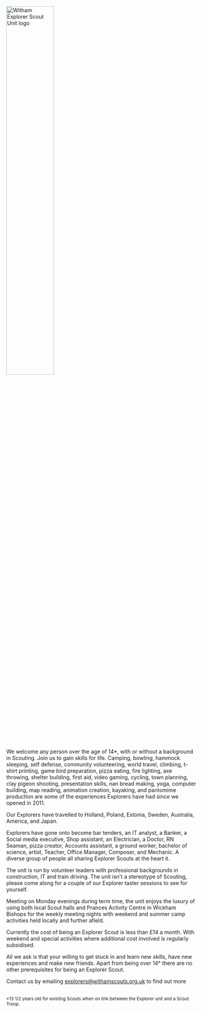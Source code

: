 <img src="./img/logo/witham-esu.png" class="img-fluid logo-img" alt="Witham Explorer Scout Unit logo" width="50%" loading="lazy">
<div class="row">
<div class="col-sm-12">
<p>We welcome any person over the age of 14*, with or without a background in Scouting. Join us to gain skills for life. Camping, bowling, hammock sleeping, self defense, community volunteering, world travel, climbing, t-shirt printing,
game bird preparation, pizza eating, fire lighting, axe throwing, shelter building, first aid, video gaming, cycling, town planning, clay pigeon shooting, presentation skills, nan bread making, yoga, computer building, map reading,
animation creation, kayaking, and pantomime production are some of the experiences Explorers have had since we opened in 2011.</p>
<p>Our Explorers have travelled to Holland, Poland, Estonia, Sweden, Australia, America, and Japan.</p>
<p>Explorers have gone onto become bar tenders, an IT analyst, a Banker, a Social media executive, Shop assistant, an Electrician, a Doctor, RN Seaman, pizza creator, Accounts assistant, a ground worker, bachelor of science, artist,
Teacher, Office Manager, Composer, and Mechanic. A diverse group of people all sharing Explorer Scouts at the heart it.</p>
<p>The unit is run by volunteer leaders with professional backgrounds in construction, IT and train driving. The unit isn't a stereotype of Scouting, please come along for a couple of our Explorer taster sessions to see for yourself.</p>
<p>Meeting on Monday evenings during term time, the unit enjoys the luxury of using both local Scout halls and Prances Activity Centre in Wickham Bishops for the weekly meeting nights with weekend and summer camp activities held locally
and further afield.</p>
<p>Currently the cost of being an Explorer Scout is less than £14 a month. With weekend and special activities where additional cost involved is regularly subsidised.</p>
<p>All we ask is that your willing to get stuck in and learn new skills, have new experiences and make new friends. Apart from being over 14* there are no other prerequisites for being an Explorer Scout.</p>
<p>Contact us by emailing <a href="mailto:explorers@withamscouts.org.uk">explorers@withamscouts.org.uk</a> to find out more</p>
<br>
<small>*13 1/2 years old for existing Scouts when on link between the Explorer unit and a Scout Troop.</small>
</div>
</div>
